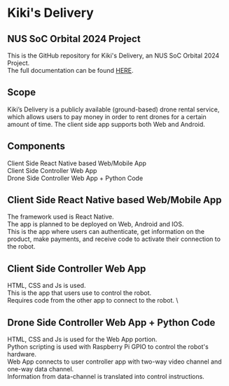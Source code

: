 # Kiki's Delivery
## NUS SoC Orbital 2024 Project

This is the GitHub repository for Kiki's Delivery, an NUS SoC Orbital 2024 Project. \
The full documentation can be found [HERE](https://leezehao.github.io/Kiki_Delivery_Docs/). 

## Scope
Kiki’s Delivery is a publicly available (ground-based) drone rental service, which allows users to pay money in order to rent drones for a certain amount of time. The client side app supports both Web and Android.

## Components
Client Side React Native based Web/Mobile App \
Client Side Controller Web App \
Drone Side Controller Web App + Python Code 

## Client Side React Native based Web/Mobile App
The framework used is React Native. \
The app is planned to be deployed on Web, Android and IOS. \
This is the app where users can authenticate, get information on the product, make payments, and receive code to activate their connection to the robot.

## Client Side Controller Web App
HTML, CSS and Js is used. \
This is the app that users use to control the robot.  
Requires code from the other app to connect to the robot. \

## Drone Side Controller Web App + Python Code 
HTML, CSS and Js is used for the Web App portion. \
Python scripting is used with Raspberry Pi GPIO to control the robot's hardware. \
Web App connects to user controller app with two-way video channel and one-way data channel. \
Information from data-channel is translated into control instructions.

